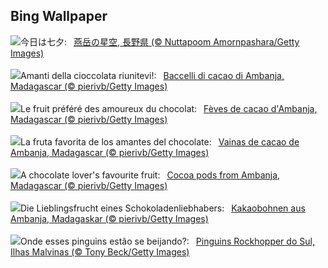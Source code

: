 ## Bing Wallpaper
![](https://www.bing.com/th?id=OHR.Tanabata2023_JA-JP8370002660_UHD.jpg&w=1000)今日は七夕:&nbsp;&ensp;[燕岳の星空, 長野県 (© Nuttapoom Amornpashara/Getty Images)](https://www.bing.com/th?id=OHR.Tanabata2023_JA-JP8370002660_UHD.jpg)
<br><br/>
![](https://www.bing.com/th?id=OHR.CocoaPods_IT-IT5102977472_UHD.jpg&w=1000)Amanti della cioccolata riunitevi!:&nbsp;&ensp;[Baccelli di cacao di Ambanja, Madagascar (© pierivb/Getty Images)](https://www.bing.com/th?id=OHR.CocoaPods_IT-IT5102977472_UHD.jpg)
<br><br/>
![](https://www.bing.com/th?id=OHR.CocoaPods_FR-FR2382052379_UHD.jpg&w=1000)Le fruit préféré des amoureux du chocolat:&nbsp;&ensp;[Fèves de cacao d'Ambanja, Madagascar (© pierivb/Getty Images)](https://www.bing.com/th?id=OHR.CocoaPods_FR-FR2382052379_UHD.jpg)
<br><br/>
![](https://www.bing.com/th?id=OHR.CocoaPods_ES-ES1587256646_UHD.jpg&w=1000)La fruta favorita de los amantes del chocolate:&nbsp;&ensp;[Vainas de cacao de Ambanja, Madagascar (© pierivb/Getty Images)](https://www.bing.com/th?id=OHR.CocoaPods_ES-ES1587256646_UHD.jpg)
<br><br/>
![](https://www.bing.com/th?id=OHR.CocoaPods_EN-GB3162755860_UHD.jpg&w=1000)A chocolate lover's favourite fruit:&nbsp;&ensp;[Cocoa pods from Ambanja, Madagascar (© pierivb/Getty Images)](https://www.bing.com/th?id=OHR.CocoaPods_EN-GB3162755860_UHD.jpg)
<br><br/>
![](https://www.bing.com/th?id=OHR.CocoaPods_DE-DE2913342823_UHD.jpg&w=1000)Die Lieblingsfrucht eines Schokoladenliebhabers:&nbsp;&ensp;[Kakaobohnen aus Ambanja, Madagaskar (© pierivb/Getty Images)](https://www.bing.com/th?id=OHR.CocoaPods_DE-DE2913342823_UHD.jpg)
<br><br/>
![](https://www.bing.com/th?id=OHR.KissingPenguins_PT-BR9632546224_UHD.jpg&w=1000)Onde esses pinguins estão se beijando?:&nbsp;&ensp;[Pinguins Rockhopper do Sul, Ilhas Malvinas (© Tony Beck/Getty Images)](https://www.bing.com/th?id=OHR.KissingPenguins_PT-BR9632546224_UHD.jpg)
<br><br/>
